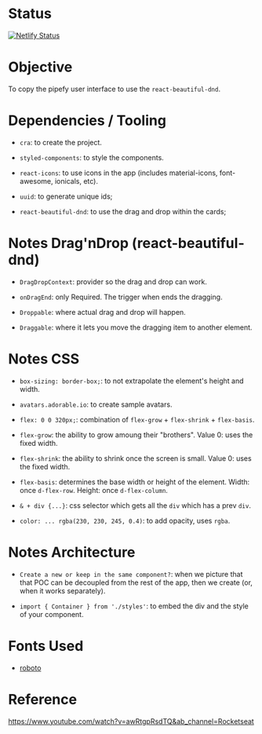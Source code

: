 # Status

[![Netlify Status](https://api.netlify.com/api/v1/badges/e7e7474a-c79f-4949-965f-80da6216715b/deploy-status)](https://app.netlify.com/sites/pipefy-react-beautiful-dnd/deploys)

# Objective

To copy the pipefy user interface to use the `react-beautiful-dnd`.

# Dependencies / Tooling

- `cra`: to create the project.

- `styled-components`: to style the components.

- `react-icons`: to use icons in the app (includes material-icons, font-awesome, ionicals, etc).

- `uuid`: to generate unique ids;

- `react-beautiful-dnd`: to use the drag and drop within the cards;

# Notes Drag'nDrop (react-beautiful-dnd)

- `DragDropContext`: provider so the drag and drop can work.

- `onDragEnd`: only Required. The trigger when ends the dragging.

- `Droppable`: where actual drag and drop will happen.

- `Draggable`: where it lets you move the dragging item to another element.

# Notes CSS

- `box-sizing: border-box;`: to not extrapolate the element's height and width.

- `avatars.adorable.io`: to create sample avatars.

- `flex: 0 0 320px;`: combination of `flex-grow` + `flex-shrink` + `flex-basis`.

- `flex-grow`: the ability to grow amoung their "brothers". Value 0: uses the fixed width.

- `flex-shrink`: the ability to shrink once the screen is small. Value 0: uses the fixed width.

- `flex-basis`: determines the base width or height of the element. Width: once `d-flex-row`. Height: once `d-flex-column`.

- `& + div {...}`: css selector which gets all the `div` which has a prev `div`.

- `color: ... rgba(230, 230, 245, 0.4)`: to add opacity, uses `rgba`.

# Notes Architecture

- `Create a new or keep in the same component?`: when we picture that that POC can be decoupled from the rest of the app, then we create (or, when it works separately).

- `import { Container } from './styles'`: to embed the div and the style of your component.

# Fonts Used

- [roboto](https://fonts.google.com/specimen/Roboto)

# Reference

https://www.youtube.com/watch?v=awRtgpRsdTQ&ab_channel=Rocketseat
